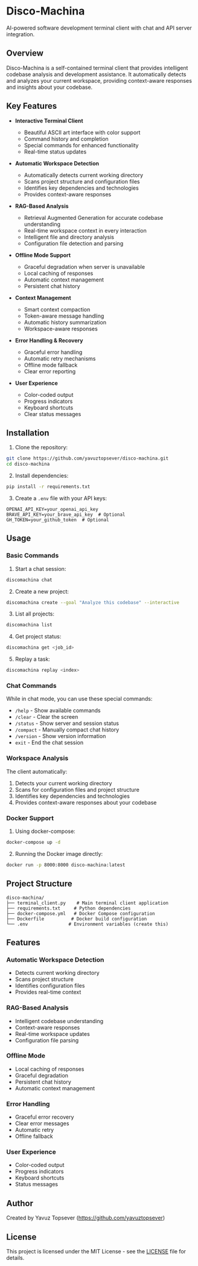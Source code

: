 # Disco-Machina

AI-powered software development terminal client with chat and API server integration.

## Overview

Disco-Machina is a self-contained terminal client that provides intelligent codebase analysis and development assistance. It automatically detects and analyzes your current workspace, providing context-aware responses and insights about your codebase.

## Key Features

- **Interactive Terminal Client**
  - Beautiful ASCII art interface with color support
  - Command history and completion
  - Special commands for enhanced functionality
  - Real-time status updates

- **Automatic Workspace Detection**
  - Automatically detects current working directory
  - Scans project structure and configuration files
  - Identifies key dependencies and technologies
  - Provides context-aware responses

- **RAG-Based Analysis**
  - Retrieval Augmented Generation for accurate codebase understanding
  - Real-time workspace context in every interaction
  - Intelligent file and directory analysis
  - Configuration file detection and parsing

- **Offline Mode Support**
  - Graceful degradation when server is unavailable
  - Local caching of responses
  - Automatic context management
  - Persistent chat history

- **Context Management**
  - Smart context compaction
  - Token-aware message handling
  - Automatic history summarization
  - Workspace-aware responses

- **Error Handling & Recovery**
  - Graceful error handling
  - Automatic retry mechanisms
  - Offline mode fallback
  - Clear error reporting

- **User Experience**
  - Color-coded output
  - Progress indicators
  - Keyboard shortcuts
  - Clear status messages

## Installation

1. Clone the repository:
```bash
git clone https://github.com/yavuztopsever/disco-machina.git
cd disco-machina
```

2. Install dependencies:
```bash
pip install -r requirements.txt
```

3. Create a `.env` file with your API keys:
```env
OPENAI_API_KEY=your_openai_api_key
BRAVE_API_KEY=your_brave_api_key  # Optional
GH_TOKEN=your_github_token  # Optional
```

## Usage

### Basic Commands

1. Start a chat session:
```bash
discomachina chat
```

2. Create a new project:
```bash
discomachina create --goal "Analyze this codebase" --interactive
```

3. List all projects:
```bash
discomachina list
```

4. Get project status:
```bash
discomachina get <job_id>
```

5. Replay a task:
```bash
discomachina replay <index>
```

### Chat Commands

While in chat mode, you can use these special commands:
- `/help` - Show available commands
- `/clear` - Clear the screen
- `/status` - Show server and session status
- `/compact` - Manually compact chat history
- `/version` - Show version information
- `exit` - End the chat session

### Workspace Analysis

The client automatically:
1. Detects your current working directory
2. Scans for configuration files and project structure
3. Identifies key dependencies and technologies
4. Provides context-aware responses about your codebase

### Docker Support

1. Using docker-compose:
```bash
docker-compose up -d
```

2. Running the Docker image directly:
```bash
docker run -p 8000:8000 disco-machina:latest
```

## Project Structure

```
disco-machina/
├── terminal_client.py    # Main terminal client application
├── requirements.txt     # Python dependencies
├── docker-compose.yml   # Docker Compose configuration
├── Dockerfile          # Docker build configuration
└── .env               # Environment variables (create this)
```

## Features

### Automatic Workspace Detection
- Detects current working directory
- Scans project structure
- Identifies configuration files
- Provides real-time context

### RAG-Based Analysis
- Intelligent codebase understanding
- Context-aware responses
- Real-time workspace updates
- Configuration file parsing

### Offline Mode
- Local caching of responses
- Graceful degradation
- Persistent chat history
- Automatic context management

### Error Handling
- Graceful error recovery
- Clear error messages
- Automatic retry
- Offline fallback

### User Experience
- Color-coded output
- Progress indicators
- Keyboard shortcuts
- Status messages

## Author

Created by Yavuz Topsever (https://github.com/yavuztopsever)

## License

This project is licensed under the MIT License - see the [LICENSE](LICENSE) file for details.
